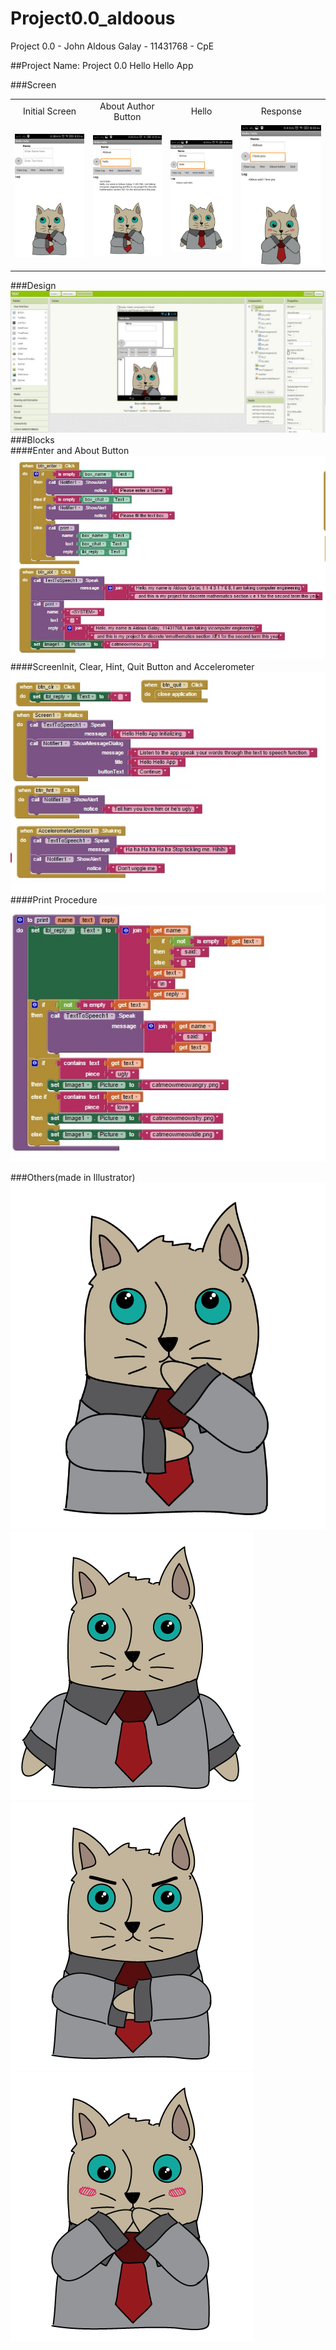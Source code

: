 # Project0.0_aldoous
Project 0.0 - John Aldous Galay - 11431768 - CpE

##Project Name: Project 0.0 Hello Hello App 


###Screen

|||||
|:-------:|:-------:|:-------:|:-------:|
|Initial Screen|About Author Button|Hello|Response|
|![img](https://github.com/DeLaSalleUniversity-Manila-DISMATH-t216/DISMATH_Project0.0_aldoous/blob/master/12171935_1339051042787307_1142085108_o.jpg?raw=true)|![img](https://github.com/DeLaSalleUniversity-Manila-DISMATH-t216/DISMATH_Project0.0_aldoous/blob/master/12822884_1339050786120666_624499358_o.jpg?raw=true)|![img](https://github.com/DeLaSalleUniversity-Manila-DISMATH-t216/DISMATH_Project0.0_aldoous/blob/master/12842563_1339050862787325_188215821_o.jpg?raw=true)|![img](https://github.com/DeLaSalleUniversity-Manila-DISMATH-t216/DISMATH_Project0.0_aldoous/blob/master/12788725_1339050959453982_385654421_o.jpg?raw=true)|
###Design
![img](https://github.com/DeLaSalleUniversity-Manila-DISMATH-t216/DISMATH_Project0.0_aldoous/blob/master/design_1.jpg?raw=true)
###Blocks  
####Enter and About Button
![img](https://github.com/DeLaSalleUniversity-Manila-DISMATH-t216/DISMATH_Project0.0_aldoous/blob/master/block_1.jpg?raw=true)
####ScreenInit, Clear, Hint, Quit Button and Accelerometer
![img](https://github.com/DeLaSalleUniversity-Manila-DISMATH-t216/DISMATH_Project0.0_aldoous/blob/master/block_2.jpg?raw=true)
####Print Procedure
![img](https://github.com/DeLaSalleUniversity-Manila-DISMATH-t216/DISMATH_Project0.0_aldoous/blob/master/block_3.jpg?raw=true)

###Others(made in Illustrator)
![img](https://github.com/DeLaSalleUniversity-Manila-DISMATH-t216/DISMATH_Project0.0_aldoous/blob/master/catmeowmeow.png?raw=true)
![img](https://github.com/DeLaSalleUniversity-Manila-DISMATH-t216/DISMATH_Project0.0_aldoous/blob/master/catmeowmeowidle.png?raw=true)
![img](https://github.com/DeLaSalleUniversity-Manila-DISMATH-t216/DISMATH_Project0.0_aldoous/blob/master/catmeowmeowangry.png?raw=true)
![img](https://github.com/DeLaSalleUniversity-Manila-DISMATH-t216/DISMATH_Project0.0_aldoous/blob/master/catmeowmeowshy.png?raw=true)

